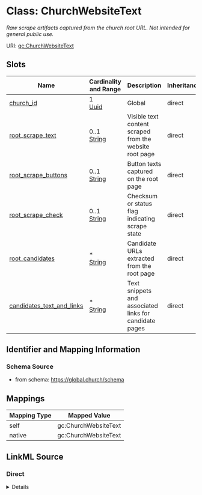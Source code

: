 

# Class: ChurchWebsiteText 


_Raw scrape artifacts captured from the church root URL. Not intended for general public use._





URI: [gc:ChurchWebsiteText](https://global.church/schema/ChurchWebsiteText)











<!-- no inheritance hierarchy -->


## Slots

| Name | Cardinality and Range | Description | Inheritance |
| ---  | --- | --- | --- |
| [church_id](church_id.md) | 1 <br/> [Uuid](Uuid.md) | Global | direct |
| [root_scrape_text](root_scrape_text.md) | 0..1 <br/> [String](String.md) | Visible text content scraped from the website root page | direct |
| [root_scrape_buttons](root_scrape_buttons.md) | 0..1 <br/> [String](String.md) | Button texts captured on the root page | direct |
| [root_scrape_check](root_scrape_check.md) | 0..1 <br/> [String](String.md) | Checksum or status flag indicating scrape state | direct |
| [root_candidates](root_candidates.md) | * <br/> [String](String.md) | Candidate URLs extracted from the root page | direct |
| [candidates_text_and_links](candidates_text_and_links.md) | * <br/> [String](String.md) | Text snippets and associated links for candidate pages | direct |









## Identifier and Mapping Information







### Schema Source


* from schema: https://global.church/schema




## Mappings

| Mapping Type | Mapped Value |
| ---  | ---  |
| self | gc:ChurchWebsiteText |
| native | gc:ChurchWebsiteText |







## LinkML Source

<!-- TODO: investigate https://stackoverflow.com/questions/37606292/how-to-create-tabbed-code-blocks-in-mkdocs-or-sphinx -->

### Direct

<details>
```yaml
name: ChurchWebsiteText
description: Raw scrape artifacts captured from the church root URL. Not intended
  for general public use.
in_subset:
- internal
- private
from_schema: https://global.church/schema
rank: 1000
slots:
- church_id
- root_scrape_text
- root_scrape_buttons
- root_scrape_check
- root_candidates
- candidates_text_and_links

```
</details>

### Induced

<details>
```yaml
name: ChurchWebsiteText
description: Raw scrape artifacts captured from the church root URL. Not intended
  for general public use.
in_subset:
- internal
- private
from_schema: https://global.church/schema
rank: 1000
attributes:
  church_id:
    name: church_id
    description: Global.Church-issued ID for a church.
    comments:
    - 'Primary key for the Church entity. Stable and non-reassignable.

      Used as the foreign key for ChurchWebsiteText, EnrichedData, and other related
      records.

      '
    examples:
    - value: 9e1c2a7d-4c33-4b8b-9d7a-1a2b3c4d5e6f
      description: Example church UUID.
    in_subset:
    - church_core
    - public
    from_schema: https://global.church/schema
    rank: 1000
    identifier: true
    alias: church_id
    owner: ChurchWebsiteText
    domain_of:
    - Church
    - ChurchWebsiteText
    range: uuid
    required: true
  root_scrape_text:
    name: root_scrape_text
    description: Visible text content scraped from the website root page.
    comments:
    - 'The full visible text extracted from the HTML body of the root URL of the church
      website.

      Used for downstream enrichment, NLP, and data extraction.

      Not intended for public display; may contain headers, footers, and navigation
      text.

      For structured content, see other enrichment slots.

      '
    examples:
    - value: Welcome to Grace Community Church! Join us Sundays at 9am and 11am. Our
        mission is to serve Malibu and beyond...
      description: Scraped homepage text sample.
    in_subset:
    - internal
    from_schema: https://global.church/schema
    rank: 1000
    alias: root_scrape_text
    owner: ChurchWebsiteText
    domain_of:
    - ChurchWebsiteText
    range: string
  root_scrape_buttons:
    name: root_scrape_buttons
    description: Button texts captured on the root page.
    comments:
    - 'Capture the visible labels of clickable buttons/links from the root URL

      (e.g., “Plan a Visit”, “Give”, “Watch Live”). Useful for enrichment heuristics.

      This is raw scrape output and may include navigation or repeated items.

      '
    examples:
    - value: '["Plan a Visit", "Watch Live", "Give"]'
      description: Common calls-to-action from a church homepage as a JSON array string.
    in_subset:
    - internal
    from_schema: https://global.church/schema
    rank: 1000
    alias: root_scrape_buttons
    owner: ChurchWebsiteText
    domain_of:
    - ChurchWebsiteText
    range: string
  root_scrape_check:
    name: root_scrape_check
    description: Checksum or status flag indicating scrape state.
    comments:
    - 'Use for lightweight integrity checks (e.g., a hash of the DOM or a status string

      like “ok”, “blocked”, “timeout”). Helps detect page changes between scrapes.

      '
    examples:
    - value: sha256:3b2d9f3a…
      description: Digest of the normalized page content.
    - value: timeout
      description: Network timeout recorded during scraping.
    in_subset:
    - internal
    from_schema: https://global.church/schema
    rank: 1000
    alias: root_scrape_check
    owner: ChurchWebsiteText
    domain_of:
    - ChurchWebsiteText
    range: string
  root_candidates:
    name: root_candidates
    description: Candidate URLs extracted from the root page.
    comments:
    - 'Potential internal links to pages like “Beliefs”, “Ministries”, “Visit”, etc.

      Feed these into downstream enrichment for targeted scraping.

      Store fully qualified URLs when possible.

      '
    examples:
    - value: '["https://gracechurch.org/beliefs", "https://gracechurch.org/ministries"]'
      description: Two high-value candidate pages as a JSON array string.
    in_subset:
    - internal
    from_schema: https://global.church/schema
    rank: 1000
    alias: root_candidates
    owner: ChurchWebsiteText
    domain_of:
    - ChurchWebsiteText
    range: string
    multivalued: true
  candidates_text_and_links:
    name: candidates_text_and_links
    description: Text snippets and associated links for candidate pages.
    comments:
    - 'Use a consistent representation (e.g., JSON strings) pairing anchor text with
      href.

      Example object shape: {"text": "Beliefs", "url": "https://…/beliefs"}.

      Helps prioritize which candidate links are most relevant.

      '
    examples:
    - value: '["{\"text\": \"Beliefs\", \"url\": \"https://gracechurch.org/beliefs\"}",
        "{\"text\": \"Plan a Visit\", \"url\": \"https://gracechurch.org/visit\"}"]'
      description: Two text–link pairs serialized as a JSON array of JSON objects.
    in_subset:
    - internal
    from_schema: https://global.church/schema
    rank: 1000
    alias: candidates_text_and_links
    owner: ChurchWebsiteText
    domain_of:
    - ChurchWebsiteText
    range: string
    multivalued: true

```
</details>